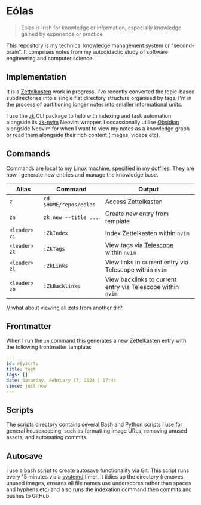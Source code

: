 # Eólas

> Eólas is Irish for knowledge or information, especially knowledge gained by
> experience or practice

This repository is my technical knowledge management system or "second-brain".
It comprises notes from my autodidactic study of software engineering and
computer science.

## Implementation

It is a [Zettelkasten]() work in progress. I've recently converted the
topic-based subdirectories into a single flat directory structure organised by
tags. I'm in the process of partitioning longer notes into smaller informational
units.

I use the [zk](https://github.com/zk-org/zk) CLI package to help with indexing
and task automation alongside its [zk-nvim](https://github.com/zk-org/zk-nvim)
Neovim wrapper. I occassionally utilise [Obsidian](https://obsidian.md/)
alongside Neovim for when I want to view my notes as a knowledge graph or read
them alongside their rich content (images, videos etc).

## Commands

Commands are local to my Linux machine, specified in my
[dotfiles](https://github.com/thomasabishop/dotfiles). They are how I generate
new entries and manage the knowledge base.

| Alias         | Command                | Output                                                                                    |
| ------------- | ---------------------- | ----------------------------------------------------------------------------------------- |
| `z`           | `cd $HOME/repos/eolas` | Access Zettelkasten                                                                       |
| `zn`          | `zk new --title ...`   | Create new entry from template                                                            |
| `<leader> zi` | `:ZkIndex`             | Index Zettelkasten within `nvim`                                                          |
| `<leader> zt` | `:ZkTags`              | View tags via [Telescope](https://github.com/nvim-telescope/telescope.nvim) within `nvim` |
| `<leader> zl` | `:ZkLinks`             | View links in current entry via Telescope within `nvim`                                   |
| `<leader> zb` | `:ZkBacklinks`         | View backlinks to current entry via Telescope within `nvim`                               |

// what about viewing all zets from another dir?

## Frontmatter

When I run the `zn` command this generates a new Zettelkasten entry with the
following frontmatter template:

```yaml
---
id: o8yzcrtv
title: test
tags: []
date: Saturday, February 17, 2024 | 17:44
since: just now
---
```

## Scripts

The [scripts](/scripts) directory contains several Bash and Python scripts I use
for general housekeeping, such as formatting image URLs, removing unused assets,
and automating commits.

## Autosave

I use a [bash script](./scripts/auto_save.sh) to create autosave functionality
via Git. This script runs every 15 minutes via a [systemd](https://systemd.io/)
timer. It tidies up the directory (removes unused images, ensures all file names
use underscores rather than spaces and hyphens etc) and also runs the indexation
command then commits and pushes to GitHub.
